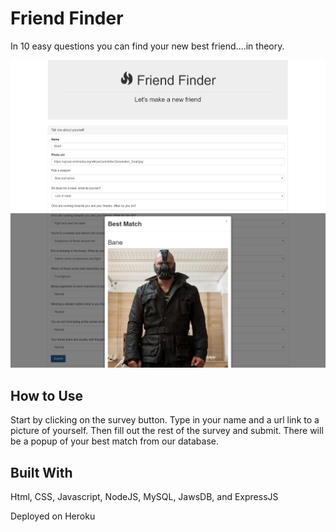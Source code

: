 # Friend Finder

In 10 easy questions you can find your new best friend....in theory.

![Alt text](/app/img/friend.jpg?raw=true)
![Alt text](/app/img/chosenFriend.jpg?raw=true)


## How to Use

Start by clicking on the survey button. Type in your name and a url link to a picture of yourself. Then fill out the rest of the survey and submit. There will be a popup of your best match from our database.


## Built With

Html, CSS, Javascript, NodeJS, MySQL, JawsDB, and ExpressJS

Deployed on Heroku